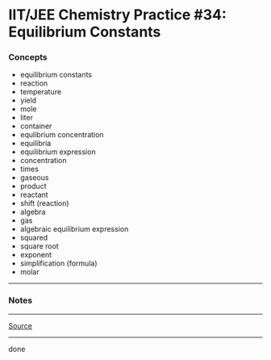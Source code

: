# IIT/JEE Chemistry Practice #34: Equilibrium Constants

### Concepts

- equilibrium constants
- reaction
- temperature
- yield
- mole
- liter
- container
- equlibrium concentration
- equilibria
- equilibrium expression
- concentration
- times
- gaseous
- product
- reactant
- shift (reaction)
- algebra
- gas
- algebraic equilibrium expression
- squared
- square root
- exponent
- simplification (formula)
- molar

---

### Notes

---

[Source](https://youtu.be/E3yo_T-JmEg)

---

done